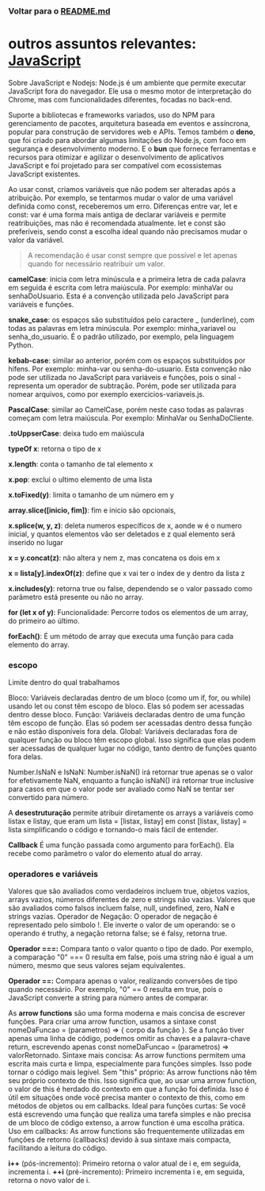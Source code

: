 ### Voltar para o [README.md](./README.md)

# outros assuntos relevantes: [JavaScript](./javascript.md)

Sobre JavaScript e Nodejs: Node.js é um ambiente que permite executar JavaScript fora do navegador. Ele usa o mesmo motor de interpretação do Chrome, mas com funcionalidades diferentes, focadas no back-end.

Suporte a bibliotecas e frameworks variados, uso do NPM para gerenciamento de pacotes, arquitetura baseada em eventos e assíncrona, popular para construção de servidores web e APIs.
Temos também o **deno**, que foi criado para abordar algumas limitações do Node.js, com foco em segurança e desenvolvimento moderno. E o **bun** que fornece ferramentas e recursos para otimizar e agilizar o desenvolvimento de aplicativos JavaScript e foi projetado para ser compatível com ecossistemas JavaScript existentes.

Ao usar const, criamos variáveis que não podem ser alteradas após a atribuição. Por exemplo, se tentarmos mudar o valor de uma variável definida como const, receberemos um erro.
Diferenças entre var, let e const: var é uma forma mais antiga de declarar variáveis e permite reatribuições, mas não é recomendada atualmente. let e const são preferíveis, sendo const a escolha ideal quando não precisamos mudar o valor da variável.
> A recomendação é usar const sempre que possível e let apenas quando for necessário reatribuir um valor.

**camelCase**: inicia com letra minúscula e a primeira letra de cada palavra em seguida é escrita com letra maiúscula. Por exemplo: minhaVar ou senhaDoUsuario. Esta é a convenção utilizada pelo JavaScript para variáveis e funções.

**snake_case**: os espaços são substituídos pelo caractere _ (underline), com todas as palavras em letra minúscula. Por exemplo: minha_variavel ou senha_do_usuario. É o padrão utilizado, por exemplo, pela linguagem Python.

**kebab-case**: similar ao anterior, porém com os espaços substituídos por hífens. Por exemplo: minha-var ou senha-do-usuario. Esta convenção não pode ser utilizada no JavaScript para variáveis e funções, pois o sinal - representa um operador de subtração. Porém, pode ser utilizada para nomear arquivos, como por exemplo exercicios-variaveis.js.

**PascalCase**: similar ao CamelCase, porém neste caso todas as palavras começam com letra maiúscula. Por exemplo: MinhaVar ou SenhaDoCliente.

**.toUppserCase**: deixa tudo em maiúscula

**typeOf x**: retorna o tipo de x

**x.length**: conta o tamanho de tal elemento x

**x.pop**: exclui o ultimo elemento de uma lista

**x.toFixed(y)**: limita o tamanho de um número em y

**array.slice([inicio, fim])**: fim e inicio são opcionais, 

**x.splice(w, y, z)**: deleta numeros específicos de x, aonde w é o numero inicial, y quantos elementos vão ser deletados e z qual elemento será inserido no lugar

**x = y.concat(z)**: não altera y nem z, mas concatena os dois em x

**x = lista[y].indexOf(z)**: define que x vai ter o index de y dentro da lista z

**x.includes(y)**: retorna true ou false, dependendo se o valor passado como parâmetro está presente ou não no array.

**for (let x of y)**: Funcionalidade: Percorre todos os elementos de um array, do primeiro ao último.

**forEach()**: É um método de array que executa uma função para cada elemento do array.
### escopo
Limite dentro do qual trabalhamos

Bloco: Variáveis declaradas dentro de um bloco (como um if, for, ou while) usando let ou const têm escopo de bloco. Elas só podem ser acessadas dentro desse bloco.
Função: Variáveis declaradas dentro de uma função têm escopo de função. Elas só podem ser acessadas dentro dessa função e não estão disponíveis fora dela.
Global: Variáveis declaradas fora de qualquer função ou bloco têm escopo global. Isso significa que elas podem ser acessadas de qualquer lugar no código, tanto dentro de funções quanto fora delas.

Number.IsNaN e IsNaN: Number.isNaN() irá retornar true apenas se o valor for efetivamente NaN, enquanto a função isNaN() irá retornar true inclusive para casos em que o valor pode ser avaliado como NaN se tentar ser convertido para número.

A **desestruturação** permite atribuir diretamente os arrays a variáveis como listax e listay, que eram um lista = [listax, listay] em const [listax, listay] = lista simplificando o código e tornando-o mais fácil de entender.

**Callback** É uma função passada como argumento para forEach(). Ela recebe como parâmetro o valor do elemento atual do array.

### operadores e variáveis

Valores que são avaliados como verdadeiros incluem true, objetos vazios, arrays vazios, números diferentes de zero e strings não vazias.
Valores que são avaliados como falsos incluem false, null, undefined, zero, NaN e strings vazias.
Operador de Negação: O operador de negação é representado pelo símbolo !. Ele inverte o valor de um operando: se o operando é truthy, a negação retorna false; se é falsy, retorna true.

**Operador ===:** Compara tanto o valor quanto o tipo de dado. Por exemplo, a comparação "0" === 0 resulta em false, pois uma string não é igual a um número, mesmo que seus valores sejam equivalentes.

**Operador ==:** Compara apenas o valor, realizando conversões de tipo quando necessário. Por exemplo, "0" == 0 resulta em true, pois o JavaScript converte a string para número antes de comparar.

As **arrow functions** são uma forma moderna e mais concisa de escrever funções. Para criar uma arrow function, usamos a sintaxe const nomeDaFuncao = (parametros) => { corpo da função }. Se a função tiver apenas uma linha de código, podemos omitir as chaves e a palavra-chave return, escrevendo apenas const nomeDaFuncao = (parametros) => valorRetornado.
Sintaxe mais concisa: As arrow functions permitem uma escrita mais curta e limpa, especialmente para funções simples. Isso pode tornar o código mais legível.
Sem "this" próprio: As arrow functions não têm seu próprio contexto de this. Isso significa que, ao usar uma arrow function, o valor de this é herdado do contexto em que a função foi definida. Isso é útil em situações onde você precisa manter o contexto de this, como em métodos de objetos ou em callbacks.
Ideal para funções curtas: Se você está escrevendo uma função que realiza uma tarefa simples e não precisa de um bloco de código extenso, a arrow function é uma escolha prática.
Uso em callbacks: As arrow functions são frequentemente utilizadas em funções de retorno (callbacks) devido à sua sintaxe mais compacta, facilitando a leitura do código.

**i++** (pós-incremento): Primeiro retorna o valor atual de i e, em seguida, incrementa i.
**++i** (pré-incremento): Primeiro incrementa i e, em seguida, retorna o novo valor de i.

